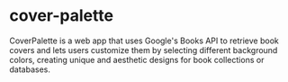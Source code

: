 # cover-palette
CoverPalette is a web app that uses Google's Books API to retrieve book covers and lets users customize them by selecting different background colors, creating unique and aesthetic designs for book collections or databases.

